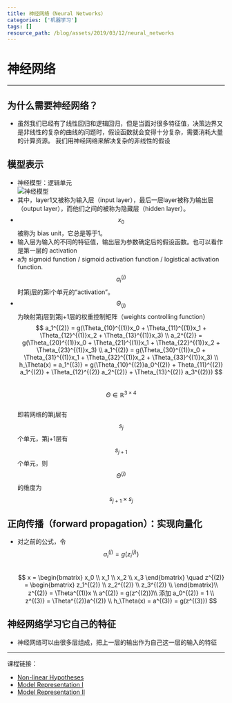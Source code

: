 ```yaml
---
title: 神经网络（Neural Networks）
categories: ['机器学习']
tags: []
resource_path: /blog/assets/2019/03/12/neural_networks
---
```


<script type="text/javascript" async src="https://cdn.mathjax.org/mathjax/latest/MathJax.js?config=TeX-MML-AM_CHTML"> </script>

神经网络
===

---

为什么需要神经网络？
---

* 虽然我们已经有了线性回归和逻辑回归，但是当面对很多特征值，决策边界又是非线性的复杂的曲线的问题时，假设函数就会变得十分复杂，需要消耗大量的计算资源。
我们用神经网络来解决复杂的非线性的假设

模型表示
---

* 神经模型：逻辑单元  
  ![神经模型]({{page.resource_path}}/neural_model.png )  
* 其中，layer1又被称为输入层（input layer），最后一层layer被称为输出层（output layer），而他们之间的被称为隐藏层（hidden layer）。 
* $$ x_0 $$ 被称为 bias unit，它总是等于1。  
* 输入层为输入的不同的特征值，输出层为参数确定后的假设函数。也可以看作是第一层的 activation  
* a为 sigmoid function / sigmoid activation function / logistical activation function. $$ a_i^{(j)} $$ 时第j层的第i个单元的“activation”。  
* $$ \Theta _{(j)}$$ 为映射第j层到第j+1层的权重控制矩阵（weights controlling function）  
  $$
  a_1^{(2)} = g(\Theta_{10}^{(1)}x_0 + \Theta_{11}^{(1)}x_1 + \Theta_{12}^{(1)}x_2 + \Theta_{13}^{(1)}x_3) \\
  a_2^{(2)} = g(\Theta_{20}^{(1)}x_0 + \Theta_{21}^{(1)}x_1 + \Theta_{22}^{(1)}x_2 + \Theta_{23}^{(1)}x_3) \\
  a_1^{(2)} = g(\Theta_{30}^{(1)}x_0 + \Theta_{31}^{(1)}x_1 + \Theta_{32}^{(1)}x_2 + \Theta_{33}^{(1)}x_3) \\
  h_\Theta(x) = a_1^{(3)} = g(\Theta_{10}^{(2)}a_0^{(2)} + Theta_{11}^{(2)} a_1^{(2)} + \Theta_{12}^{(2)} a_2^{(2)} + \Theta_{13}^{(2)} a_3^{(2)})
  $$  
  $$ \Theta \in \mathbb{R}^{3 \times 4} $$  
  即若网络的第j层有$${s_j}$$个单元，第j+1层有$${s_{j+1}}$$个单元，则$$\Theta^{(j)}$$的维度为$$s_{j+1} \times s_j$$

正向传播（forward propagation）：实现向量化
---

* 对之前的公式，令 $$a_i^{(j)} = g(z_i^{(j)})$$   
  $$ x = 
  \begin{bmatrix}
  x_0 \\
  x_1 \\
  x_2 \\
  x_3
  \end{bmatrix}
  \quad
  z^{(2)} = 
  \begin{bmatrix}
  z_1^{(2)} \\
  z_2^{(2)} \\
  z_3^{(2)} \\
  \end{bmatrix}\\
  z^{(2)} = \Theta^{(1)}x \\
  a^{(2)} = g(z^{(2)})\\
  添加 a_0^{(2)} = 1 \\
  z^{(3)} = \Theta^{(2)}a^{(2)} \\
  h_\Theta(x) = a^{(3)} = g(z^{(3)})
  $$

神经网络学习它自己的特征
---

* 神经网络可以由很多层组成，把上一层的输出作为自己这一层的输入的特征

- - -
课程链接：  
* [Non-linear Hypotheses](https://www.coursera.org/learn/machine-learning/lecture/OAOhO/non-linear-hypotheses)
* [Model Representation Ⅰ](https://www.coursera.org/learn/machine-learning/lecture/ka3jK/model-representation-i)
* [Model Representation Ⅱ](https://www.coursera.org/learn/machine-learning/lecture/Hw3VK/model-representation-ii)
